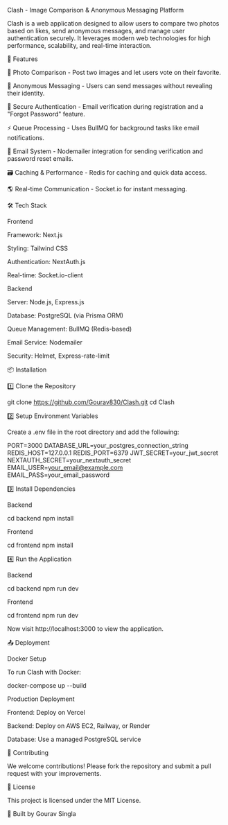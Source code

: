 
Clash - Image Comparison & Anonymous Messaging Platform

Clash is a web application designed to allow users to compare two photos based on likes, send anonymous messages, and manage user authentication securely. It leverages modern web technologies for high performance, scalability, and real-time interaction.

🚀 Features

📸 Photo Comparison - Post two images and let users vote on their favorite.

💬 Anonymous Messaging - Users can send messages without revealing their identity.

🔐 Secure Authentication - Email verification during registration and a "Forgot Password" feature.

⚡ Queue Processing - Uses BullMQ for background tasks like email notifications.

📩 Email System - Nodemailer integration for sending verification and password reset emails.

🗃️ Caching & Performance - Redis for caching and quick data access.

🌎 Real-time Communication - Socket.io for instant messaging.

🛠️ Tech Stack

Frontend

Framework: Next.js

Styling: Tailwind CSS

Authentication: NextAuth.js

Real-time: Socket.io-client

Backend

Server: Node.js, Express.js

Database: PostgreSQL (via Prisma ORM)

Queue Management: BullMQ (Redis-based)

Email Service: Nodemailer

Security: Helmet, Express-rate-limit

📦 Installation

1️⃣ Clone the Repository

 git clone https://github.com/Gourav830/Clash.git
 cd Clash

2️⃣ Setup Environment Variables

Create a .env file in the root directory and add the following:

PORT=3000
DATABASE_URL=your_postgres_connection_string
REDIS_HOST=127.0.0.1
REDIS_PORT=6379
JWT_SECRET=your_jwt_secret
NEXTAUTH_SECRET=your_nextauth_secret
EMAIL_USER=your_email@example.com
EMAIL_PASS=your_email_password

3️⃣ Install Dependencies

Backend

cd backend
npm install

Frontend

cd frontend
npm install

4️⃣ Run the Application

Backend

cd backend
npm run dev

Frontend

cd frontend
npm run dev

Now visit http://localhost:3000 to view the application.

📤 Deployment

Docker Setup

To run Clash with Docker:

docker-compose up --build

Production Deployment

Frontend: Deploy on Vercel

Backend: Deploy on AWS EC2, Railway, or Render

Database: Use a managed PostgreSQL service

🤝 Contributing

We welcome contributions! Please fork the repository and submit a pull request with your improvements.

📄 License

This project is licensed under the MIT License.

🚀 Built by Gourav Singla


